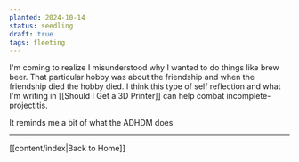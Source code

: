 ```yaml
---
planted: 2024-10-14
status: seedling
draft: true
tags: fleeting
---
```


I'm coming to realize I misunderstood why I wanted to do things like brew beer. That particular hobby was about the friendship and when the friendship died the hobby died. I think this type of self reflection and what I'm writing in [[Should I Get a 3D Printer]] can help combat incomplete-projectitis.

It reminds me a bit of what the ADHDM does

---
[[content/index|Back to Home]]
